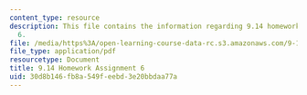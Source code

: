 ```yaml
---
content_type: resource
description: This file contains the information regarding 9.14 homework assignment
  6.
file: /media/https%3A/open-learning-course-data-rc.s3.amazonaws.com/9-14-brain-structure-and-its-origins-spring-2014/30d8b146fb8a549feebd3e20bbdaa77a_MIT9_14S14_Homework6.pdf
file_type: application/pdf
resourcetype: Document
title: 9.14 Homework Assignment 6
uid: 30d8b146-fb8a-549f-eebd-3e20bbdaa77a
---
```

